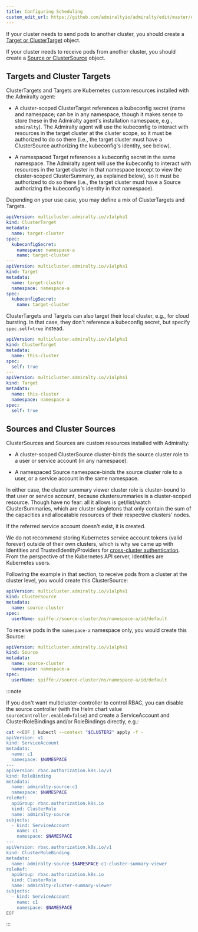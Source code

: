 ```yaml
---
title: Configuring Scheduling
custom_edit_url: https://github.com/admiraltyio/admiralty/edit/master/docs/operator_guide/scheduling.md
---
```


If your cluster needs to send pods to another cluster, you should create a [Target or ClusterTarget](#targets-and-cluster-targets) object.

If your cluster needs to receive pods from another cluster, you should create a [Source or ClusterSource](#sources-and-cluster-sources) object.

## Targets and Cluster Targets

ClusterTargets and Targets are Kubernetes custom resources installed with the Admiralty agent:

- A cluster-scoped ClusterTarget references a kubeconfig secret (name and namespace; can be in any namespace, though it makes sense to store these in the Admiralty agent's installation namespace, e.g., `admiralty`). The Admiralty agent will use the kubeconfig to interact with resources in the target cluster at the cluster scope, so it must be authorized to do so there (i.e., the target cluster must have a ClusterSource authorizing the kubeconfig's identity, see below).

- A namespaced Target references a kubeconfig secret in the same namespace. The Admiralty agent will use the kubeconfig to interact with resources in the target cluster in that namespace (except to view the cluster-scoped ClusterSummary, as explained below), so it must be authorized to do so there (i.e., the target cluster must have a Source authorizing the kubeconfig's identity in that namespace).

Depending on your use case, you may define a mix of ClusterTargets and Targets.

```yaml
apiVersion: multicluster.admiralty.io/v1alpha1
kind: ClusterTarget
metadata:
  name: target-cluster
spec:
  kubeconfigSecret:
    namespace: namespace-a
    name: target-cluster
---
apiVersion: multicluster.admiralty.io/v1alpha1
kind: Target
metadata:
  name: target-cluster
  namespace: namespace-a
spec:
  kubeconfigSecret:
    name: target-cluster
```

ClusterTargets and Targets can also target their local cluster, e.g., for cloud bursting. In that case, they don't reference a kubeconfig secret, but specify `spec.self=true` instead.

```yaml
apiVersion: multicluster.admiralty.io/v1alpha1
kind: ClusterTarget
metadata:
  name: this-cluster
spec:
  self: true
---
apiVersion: multicluster.admiralty.io/v1alpha1
kind: Target
metadata:
  name: this-cluster
  namespace: namespace-a
spec:
  self: true
```

## Sources and Cluster Sources

ClusterSources and Sources are custom resources installed with Admiralty:

- A cluster-scoped ClusterSource cluster-binds the source cluster role to a user or service account (in any namespace).

- A namespaced Source namespace-binds the source cluster role to a user, or a service account in the same namespace.

In either case, the cluster summary viewer cluster role is cluster-bound to that user or service account, because clustersummaries is a cluster-scoped resource. Though have no fear: all it allows is get/list/watch ClusterSummaries, which are cluster singletons that only contain the sum of the capacities and allocatable resources of their respective clusters' nodes.

If the referred service account doesn't exist, it is created.

We do not recommend storing Kubernetes service account tokens (valid forever) outside of their own clusters, which is why we came up with Identities and TrustedIdentityProviders for [cross-cluster authentication](authentication.md). From the perspective of the Kubernetes API server, Identities are Kubernetes users.

Following the example in that section, to receive pods from a cluster at the cluster level, you would create this ClusterSource:

```yaml
apiVersion: multicluster.admiralty.io/v1alpha1
kind: ClusterSource
metadata:
  name: source-cluster
spec:
  userName: spiffe://source-cluster/ns/namespace-a/id/default
```

To receive pods in the `namespace-a` namespace only, you would create this Source:

```yaml
apiVersion: multicluster.admiralty.io/v1alpha1
kind: Source
metadata:
  name: source-cluster
  namespace: namespace-a
spec:
  userName: spiffe://source-cluster/ns/namespace-a/id/default
```

:::note

If you don't want multicluster-controller to control RBAC, you can disable the source controller (with the Helm chart value `sourceController.enabled=false`) and create a ServiceAccount and ClusterRoleBindings and/or RoleBindings directly, e.g.:

```bash
cat <<EOF | kubectl --context "$CLUSTER2" apply -f -
apiVersion: v1
kind: ServiceAccount
metadata:
  name: c1
  namespace: $NAMESPACE
---
apiVersion: rbac.authorization.k8s.io/v1
kind: RoleBinding
metadata:
  name: admiralty-source-c1
  namespace: $NAMESPACE
roleRef:
  apiGroup: rbac.authorization.k8s.io
  kind: ClusterRole
  name: admiralty-source
subjects:
  - kind: ServiceAccount
    name: c1
    namespace: $NAMESPACE
---
apiVersion: rbac.authorization.k8s.io/v1
kind: ClusterRoleBinding
metadata:
  name: admiralty-source-$NAMESPACE-c1-cluster-summary-viewer
roleRef:
  apiGroup: rbac.authorization.k8s.io
  kind: ClusterRole
  name: admiralty-cluster-summary-viewer
subjects:
  - kind: ServiceAccount
    name: c1
    namespace: $NAMESPACE
EOF
```

:::
